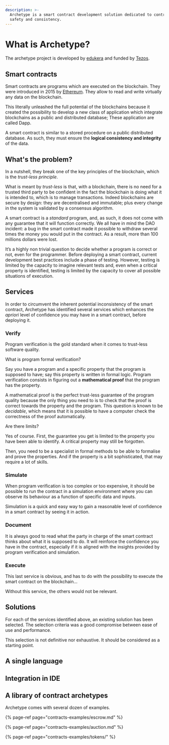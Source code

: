 ```yaml
---
description: >-
  Archetype is a smart contract development solution dedicated to contract
  safety and consistency.
---
```


# What is Archetype?

The archetype project is developed by [edukera](https://edukera.com) and funded by [Tezos](https://tezos.com/).

## Smart contracts

Smart contracts are programs which are executed on the blockchain. They were introduced in 2015 by [Ethereum](https://www.ethereum.org/). They allow to read and write virtually any data on the blockchain. 

This literally unleashed the full potential of the blockchains because it created the possibility to develop a new class of application which integrate blockchains as a public and distributed database; These application are called Dapp. 

A smart contract is similar to a stored procedure on a public distributed database. As such, they must ensure the **logical consistency and integrity** of the data.

## What's the problem?

In a nutshell, they break one of the key principles of the blockchain, which is the _trust-less principle_.

What is meant by _trust-less_ is that, with a blockchain, there is no need for a trusted third party to be confident in the fact the blockchain is doing what it is intended to, which is to manage transactions. Indeed blockchains are secure by design:  they are decentralised and immutable; plus every change in the system is validated by a consensus algorithm.

A smart contract is a _standard_ program, and, as such, it does not come with any guarantee that it will function correctly. We all have in mind the DAO incident: a bug in the smart contract made it possible to withdraw several times the money you would put in the contract. As a result, more than 100 millions dollars were lost.

It’s a highly non trivial question to decide whether a program is correct or not, even for the programmer. Before deploying a smart contract, current development best practices include a phase of testing. However, testing is limited by the capacity to imagine relevant tests and, even when a critical property is identified, testing is limited by the capacity to cover all possible situations of execution. 

## Services

In order to circumvent the inherent potential inconsistency of the smart contract,  Archetype  has identified several services which enhances the _apriori_ level of confidence you may have in a smart contract, before deploying it.

### Verify

Program verification is the gold standard when it comes to trust-less software quality.

What is program formal verification?

Say you have a program and a specific property that the program is supposed to have; say this property is written in formal logic. Program verification consists in figuring out a **mathematical proof** that the program has the property.

A mathematical proof is the perfect trust-less guarantee of the program quality because the only thing you need to is to check that the proof is correct towards the property and the program. This  question is known to be _decidable_, which means that it is possible to have a computer check the correctness of the proof automatically.

Are there limits? 

Yes of course. First, the guarantee you get is limited to the property you have been able to identify. A critical property may still be forgotten.

Then, you need to be a specialist in formal methods to be able to formalise and prove the properties. And if the property is a bit sophisticated, that may require a lot of skills.

### Simulate

When program verification is too complex or too expensive, it should be possible to run the contract in a simulation environment where you can observe its behaviour as a function of specific data and inputs. 

Simulation is a quick and easy way to gain a reasonable level of confidence in a smart contract by seeing it in action.

### Document

It is always good to read what the party in charge of the smart contract thinks about what it is supposed to do. It will reinforce the confidence you have in the contract, especially if it is aligned with the insights provided by program verification and simulation.

### Execute

This last service is obvious, and has to do with the possibility to execute the smart contract on the blockchain... 

Without this service, the others would not be relevant.

## Solutions

For each of the services identified above, an existing solution has been selected. The selection criteria was a good compromise between ease of use and performance. 

This selection is not definitive nor exhaustive. It should be considered as a starting point.



## A single language

## Integration in IDE

## A library of contract archetypes  

Archetype comes with several dozen of examples.

{% page-ref page="contracts-examples/escrow.md" %}

{% page-ref page="contracts-examples/auction.md" %}

{% page-ref page="contracts-examples/tokens/" %}


